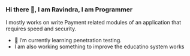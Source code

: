 ### Hi there 👋, I am Ravindra, I am Programmer

I mostly works on write Payment related modules of an application that requires speed and security.

- 🌱 I’m currently learning penetration testing.
- I am also working something to improve the educatino system works
